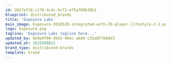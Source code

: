 ```yaml
---
id: 2027ef18-c178-4c4c-bc72-e75a760b38b2
blueprint: distributed_brands
title: 'Exposure Labs'
main_image: Exposure-3010S2D-integrated-with-CD-player-lifestyle-2-1.png
logo: Exposure.png
tagline: 'Exposure Labs tagline here...'
updated_by: 9e9e9f09-d942-49ec-a6d9-c55a0f708843
updated_at: 1625260821
brand_type: distributed-brands
template: brand
---
```

